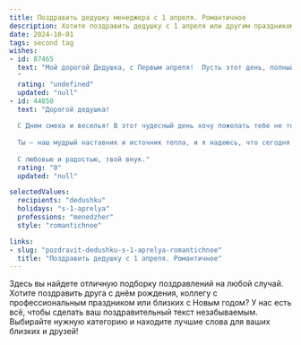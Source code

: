 ```yaml
---
title: Поздравить дедушку менеджера с 1 апреля. Романтичное
description: Хотите поздравить дедушку с 1 апреля или другим праздником? Наш ИИ создаст незабываемое поздравление, а вы обязательно выделитесь среди других.  
date: 2024-10-01
tags: second tag
wishes:
- id: 87465
  text: "Мой дорогой Дедушка, с Первым апреля!  Пусть этот день, полный лёгкой, игривой шутки, станет началом весны не только в календаре, но и в твоей душе.  Пусть твоя жизнь, подобно весне, расцветает яркими красками, а сердце поёт от радости и любви.  Твой менеджерский талант и опыт – это лишь часть твоей очаровательной,  сильной и романтичной натуры.  Я желаю тебе океан счастья,  небесной любви и исполнения самых заветных желаний!
  "
  rating: "undefined"
  updated: "null"
- id: 44850
  text: "Дорогой дедушка!
  
  С Днем смеха и веселья! В этот чудесный день хочу пожелать тебе не только улыбок и радости, но и безграничного вдохновения в твоей нелегкой, но такой значимой профессии менеджера. Пусть каждый новый проект приносит не только успехи, но и приятные удивления, как в этот первый день апреля!
  
  Ты — наш мудрый наставник и источник тепла, и я надеюсь, что сегодня твое сердце наполнится счастьем, как душа наполняется океаном веселья. Желаю, чтобы жизнь всегда улыбалась тебе в ответ на твою доброту и заботу.
  
  С любовью и радостью, твой внук."
  rating: "0"
  updated: "null"

selectedValues:
  recipients: "dedushku"
  holidays: "s-1-aprelya"
  professions: "menedzher"
  style: "romantichnoe"

links:
- slug: "pozdravit-dedushku-s-1-aprelya-romantichnoe"
  title: "Поздравить дедушку с 1 апреля. Романтичное"
---
```


Здесь вы найдете отличную подборку поздравлений на любой случай. 
Хотите поздравить друга с днём рождения, коллегу с профессиональным праздником или близких с Новым годом? У нас есть всё, чтобы сделать ваш поздравительный текст незабываемым. Выбирайте нужную категорию и находите лучшие слова для ваших близких и друзей!
